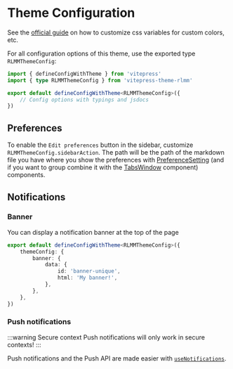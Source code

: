 # Theme Configuration

See the [official guide](https://vitepress.dev/guide/extending-default-theme#customizing-css) on how to customize css variables for custom colors, etc.

For all configuration options of this theme, use the exported type `RLMMThemeConfig`:

```ts
import { defineConfigWithTheme } from 'vitepress'
import { type RLMMThemeConfig } from 'vitepress-theme-rlmm'

export default defineConfigWithTheme<RLMMThemeConfig>({
    // Config options with typings and jsdocs
})
```

## Preferences

To enable the `Edit preferences` button in the sidebar, customize `RLMMThemeConfig.sidebarAction`. The path will be the path of the markdown file you have where you show the preferences with [PreferenceSetting](components#preferencesetting) (and if you want to group combine it with the [TabsWindow](components#tabswindow) component) components.

## Notifications

### Banner

You can display a notification banner at the top of the page

```ts
export default defineConfigWithTheme<RLMMThemeConfig>({
    themeConfig: {
        banner: {
            data: {
                id: 'banner-unique',
                html: 'My banner!',
            },
        },
    },
})
```

### Push notifications

:::warning Secure context
Push notifications will only work in secure contexts!
:::

Push notifications and the Push API are made easier with [`useNotifications`](util#usenotifications).
